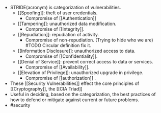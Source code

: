 - STRIDE(acronym) is categorization of vulnerabilities.
	- [[Spoofing]]: theft of user credentials.
		- Compromise of [[Authentication]]
	- [[Tampering]]: unauthorized data modification.
		- Compromise of [[Integrity]].
	- [[Repudiation]]: repudiation of activity.
		- Compromise of non-repudiation. (Trying to hide who we are) #TODO Circular definition fix it.
	- [[Information Disclosure]]: unauthorized access to data.
		- Compromise of [[Confidentiality]].
	- [[Denial of Service]]: prevent correct access to data or services.
		- Compromise of [[Availability]].
	- [[Elevation of Privilege]]: unauthorized upgrade in privilege.
		- Compromise of [[authorization]] .
- These [[Security Vulnerabilities]] effect the core principles of [[Cryptography]], the [[CIA Triad]]
- Useful in deciding, based on the categorization, the best practices of how to defend or mitigate against current or future problems.
- #security